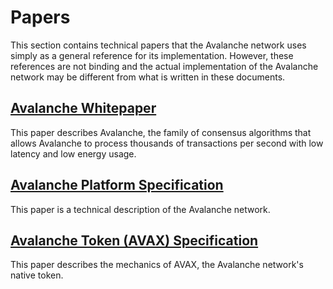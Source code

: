 # Papers

This section contains technical papers that the Avalanche network uses simply as a general reference for its implementation. However, these references are not binding and the actual implementation of the Avalanche network may be different from what is written in these documents.

## [Avalanche Whitepaper](https://arxiv.org/pdf/1906.08936.pdf)

This paper describes Avalanche, the family of consensus algorithms
that allows Avalanche to process thousands of transactions per second with low latency and low energy usage.

## [Avalanche Platform Specification](https://files.avalabs.org/papers/platform.pdf)

This paper is a technical description of the Avalanche network.

## [Avalanche Token (AVAX) Specification](https://files.avalabs.org/papers/avax-token.pdf)

This paper describes the mechanics of AVAX, the Avalanche network's native token.